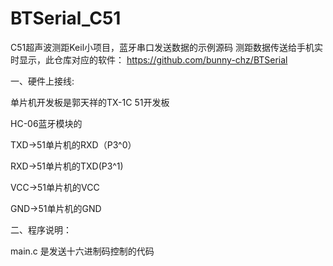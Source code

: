 # BTSerial_C51
C51超声波测距Keil小项目，蓝牙串口发送数据的示例源码
测距数据传送给手机实时显示，此仓库对应的软件： 
https://github.com/bunny-chz/BTSerial

一、硬件上接线:

单片机开发板是郭天祥的TX-1C 51开发板


HC-06蓝牙模块的

TXD→51单片机的RXD（P3^0）

RXD→51单片机的TXD(P3^1)

VCC→51单片机的VCC

GND→51单片机的GND


二、程序说明：

main.c 是发送十六进制码控制的代码
